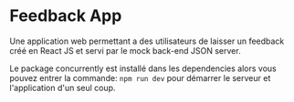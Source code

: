 # Feedback App

Une application web permettant a des utilisateurs de laisser un feedback créé en React JS et servi par le mock back-end JSON server.

Le package concurrently est installé dans les dependencies alors vous pouvez entrer la commande:
`npm run dev`
pour démarrer le serveur et l'application d'un seul coup.
